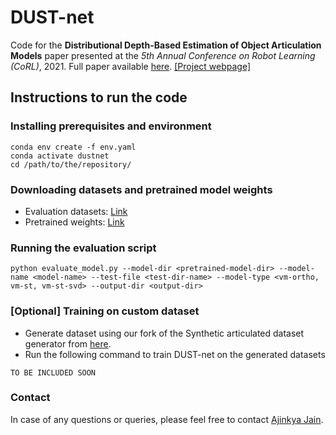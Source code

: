 # DUST-net
Code for the **Distributional Depth-Based Estimation of Object Articulation Models** paper presented at the *5th Annual Conference on Robot Learning (CoRL)*, 2021. Full paper available [here](https://arxiv.org/abs/2108.05875). [[Project webpage]](https://pearl-utexas.github.io/DUST-net/)


## Instructions to run the code

### Installing prerequisites and environment
```commandline
conda env create -f env.yaml
conda activate dustnet
cd /path/to/the/repository/
```

### Downloading datasets and pretrained model weights
* Evaluation datasets: [Link](https://drive.google.com/file/d/1RBob0J46DW3O-S58zmnOH-b8arKUQljA/view?usp=sharing)
* Pretrained weights: [Link](https://drive.google.com/file/d/1Ig8YntLNJMn1ysHWjro576bsccctiMp2/view?usp=sharing)

### Running the evaluation script
```commandline
python evaluate_model.py --model-dir <pretrained-model-dir> --model-name <model-name> --test-file <test-dir-name> --model-type <vm-ortho, vm-st, vm-st-svd> --output-dir <output-dir>
```

### [Optional] Training on custom dataset
* Generate dataset using our fork of the Synthetic articulated dataset generator from [here](https://github.com/jainajinkya/SyntheticArticulatedData).
* Run the following command to train DUST-net on the generated datasets
```commandline
TO BE INCLUDED SOON
```

### Contact
In case of any questions or queries, please feel free to contact [Ajinkya Jain](mailto:ajinkya[at]utexas.edu).
